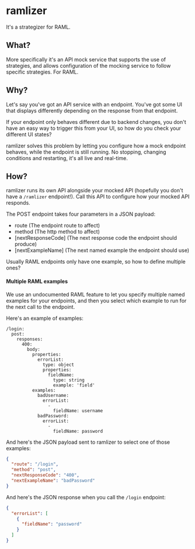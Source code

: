 # ramlizer

It's a strategizer for RAML.

## What?

More specifically it's an API mock service that supports the use of strategies, and allows configuration of the mocking service to follow specific strategies. For RAML.

## Why?

Let's say you've got an API service with an endpoint. You've got some UI that displays differently depending on the response from that endpoint.

If your endpoint only behaves different due to backend changes, you don't have an easy way to trigger this from your UI, so how do you check your different UI states?

ramlizer solves this problem by letting you configure how a mock endpoint behaves, while the endpoint is still running. No stopping, changing conditions and restarting, it's all live and real-time.

## How?

ramlizer runs its own API alongside your mocked API (hopefully you don't have a `/ramlizer` endpoint!). Call this API to configure how your mocked API responds.

The POST endpoint takes four parameters in a JSON payload:

- route (The endpoint route to affect)
- method (The http method to affect)
- [nextResponseCode] (The next response code the endpoint should produce)
- [nextExampleName] (The next named example the endpoint should use)

Usually RAML endpoints only have one example, so how to define multiple ones?

<div class="page"/>

#### Multiple RAML examples

We use an undocumented RAML feature to let you specify multiple named examples for your endpoints, and then you select which example to run for the next call to the endpoint.

Here's an example of examples:

```raml
/login:
  post:
    responses:
      400:
        body:
          properties:
            errorList:
              type: object
              properties:
                fieldName:
                  type: string
                  example: 'field'
          examples:
            badUsername:
              errorList:
                -
                  fieldName: username
            badPassword:
              errorList:
                -
                  fieldName: password
```

And here's the JSON payload sent to ramlizer to select one of those examples:

```json
{
  "route": "/login",
  "method": "post",
  "nextResponseCode": "400",
  "nextExampleName": "badPassword"
}
```

And here's the JSON response when you call the `/login` endpoint:

```json
{
  "errorList": [
    {
      "fieldName": "password"
    }
  ]
}
```

